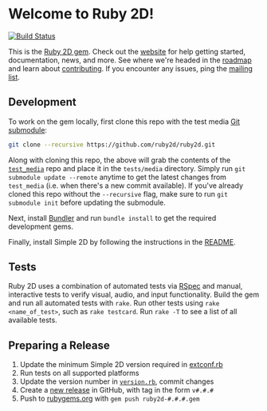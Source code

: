 # Welcome to Ruby 2D!

[![Build Status](https://travis-ci.org/ruby2d/ruby2d.svg?branch=master)](https://travis-ci.org/ruby2d/ruby2d)

This is the [Ruby 2D gem](https://rubygems.org/gems/ruby2d). Check out the [website](http://www.ruby2d.com) for help getting started, documentation, news, and more. See where we're headed in the [roadmap](http://www.ruby2d.com/roadmap) and learn about [contributing](http://www.ruby2d.com/contribute). If you encounter any issues, ping the [mailing list](https://groups.google.com/d/forum/ruby2d).

## Development

To work on the gem locally, first clone this repo with the test media [Git submodule](http://git-scm.com/book/en/v2/Git-Tools-Submodules):

```bash
git clone --recursive https://github.com/ruby2d/ruby2d.git
```

Along with cloning this repo, the above will grab the contents of the [`test_media`](https://github.com/simple2d/test_media) repo and place it in the `tests/media` directory. Simply run `git submodule update --remote` anytime to get the latest changes from `test_media` (i.e. when there's a new commit available). If you've already cloned this repo without the `--recursive` flag, make sure to run `git submodule init` before updating the submodule.

Next, install [Bundler](http://bundler.io) and run `bundle install` to get the required development gems.

Finally, install Simple 2D by following the instructions in the [README](https://github.com/simple2d/simple2d).

## Tests

Ruby 2D uses a combination of automated tests via [RSpec](http://rspec.info) and manual, interactive tests to verify visual, audio, and input functionality. Build the gem and run all automated tests with `rake`. Run other tests using `rake <name_of_test>`, such as `rake testcard`. Run `rake -T` to see a list of all available tests.

## Preparing a Release

1. Update the minimum Simple 2D version required in [extconf.rb](ext/ruby2d/extconf.rb)
2. Run tests on all supported platforms
3. Update the version number in [`version.rb`](lib/ruby2d/version.rb), commit changes
4. Create a [new release](https://github.com/ruby2d/ruby2d/releases) in GitHub, with tag in the form `v#.#.#`
5. Push to [rubygems.org](rubygems.org) with `gem push ruby2d-#.#.#.gem`
